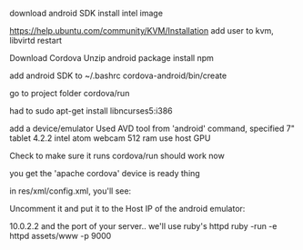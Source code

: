 
download android SDK
install intel image

https://help.ubuntu.com/community/KVM/Installation
add user to kvm, libvirtd
restart

Download Cordova
Unzip android package
install npm

add android SDK to ~/.bashrc
cordova-android/bin/create

go to project folder
cordova/run

had to sudo apt-get install libncurses5:i386

add a device/emulator
Used AVD tool from 'android' command, specified 7" tablet
4.2.2
intel atom
webcam
512 ram
use host GPU

Check to make sure it runs
cordova/run should work now

you get the 'apache cordova' device is ready thing

in res/xml/config.xml, you'll see:
    <!-- <content src="http://mysite.com/myapp.html" /> for external pages -->
    <content src="index.html" />

Uncomment it and put it to the Host IP of the android emulator:

10.0.2.2 and the port of your server.. we'll use ruby's httpd
ruby -run -e httpd assets/www -p 9000

<content src="http://10.0.2.2:9000/index.html" />



